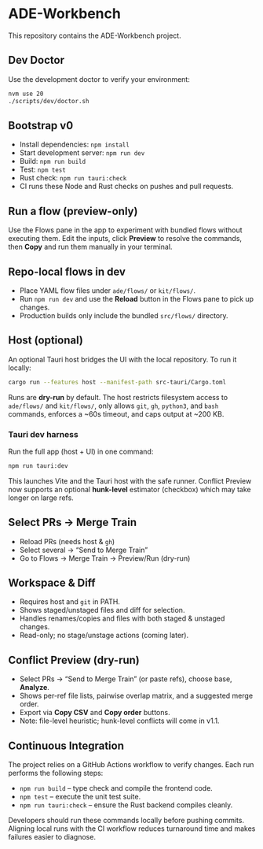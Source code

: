 # ADE-Workbench

This repository contains the ADE-Workbench project.

## Dev Doctor

Use the development doctor to verify your environment:

```bash
nvm use 20
./scripts/dev/doctor.sh
```

## Bootstrap v0

- Install dependencies: `npm install`
- Start development server: `npm run dev`
- Build: `npm run build`
- Test: `npm test`
- Rust check: `npm run tauri:check`
- CI runs these Node and Rust checks on pushes and pull requests.

## Run a flow (preview-only)

Use the Flows pane in the app to experiment with bundled flows without executing them. Edit the inputs, click **Preview** to resolve the commands, then **Copy** and run them manually in your terminal.

## Repo-local flows in dev

- Place YAML flow files under `ade/flows/` or `kit/flows/`.
- Run `npm run dev` and use the **Reload** button in the Flows pane to pick up changes.
- Production builds only include the bundled `src/flows/` directory.

## Host (optional)

An optional Tauri host bridges the UI with the local repository. To run it locally:

```bash
cargo run --features host --manifest-path src-tauri/Cargo.toml
```

Runs are **dry-run** by default. The host restricts filesystem access to `ade/flows/` and `kit/flows/`, only allows `git`, `gh`, `python3`, and `bash` commands, enforces a ~60s timeout, and caps output at ~200 KB.

### Tauri dev harness

Run the full app (host + UI) in one command:

```bash
npm run tauri:dev
```

This launches Vite and the Tauri host with the safe runner.
Conflict Preview now supports an optional **hunk-level** estimator (checkbox) which may take longer on large refs.

## Select PRs → Merge Train

- Reload PRs (needs host & `gh`)
- Select several → “Send to Merge Train”
- Go to Flows → Merge Train → Preview/Run (dry-run)

## Workspace & Diff

- Requires host and `git` in PATH.
- Shows staged/unstaged files and diff for selection.
- Handles renames/copies and files with both staged & unstaged changes.
- Read-only; no stage/unstage actions (coming later).

## Conflict Preview (dry-run)

- Select PRs → “Send to Merge Train” (or paste refs), choose base, **Analyze**.
- Shows per-ref file lists, pairwise overlap matrix, and a suggested merge order.
- Export via **Copy CSV** and **Copy order** buttons.
- Note: file-level heuristic; hunk-level conflicts will come in v1.1.

## Continuous Integration

The project relies on a GitHub Actions workflow to verify changes. Each run performs the following steps:

- `npm run build` – type check and compile the frontend code.
- `npm test` – execute the unit test suite.
- `npm run tauri:check` – ensure the Rust backend compiles cleanly.

Developers should run these commands locally before pushing commits. Aligning local runs with the CI workflow reduces turnaround time and makes failures easier to diagnose.
